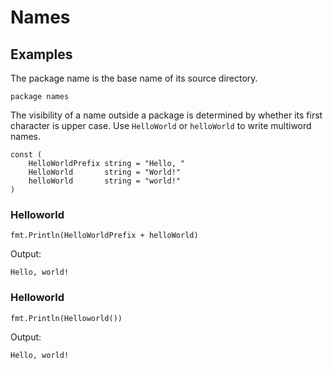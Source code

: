 # Names

## Examples

The package name is the base name of its source directory.

```golang
package names
```

The visibility of a name outside a package is determined
by whether its first character is upper case.
Use `HelloWorld` or `helloWorld` to write multiword names.

```golang
const (
    HelloWorldPrefix string = "Hello, "
    HelloWorld       string = "World!"
    helloWorld       string = "world!"
)
```

### Helloworld

```golang
fmt.Println(HelloWorldPrefix + helloWorld)
```

Output:

```
Hello, world!
```

### Helloworld

```golang
fmt.Println(Helloworld())
```

Output:

```
Hello, world!
```
